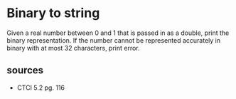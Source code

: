 # Binary to string
Given a real number between 0 and 1 that is passed in as a double, print the binary representation.
If the number cannot be represented accurately in binary with at most 32 characters, print error.

## sources
  - CTCI 5.2 pg. 116
